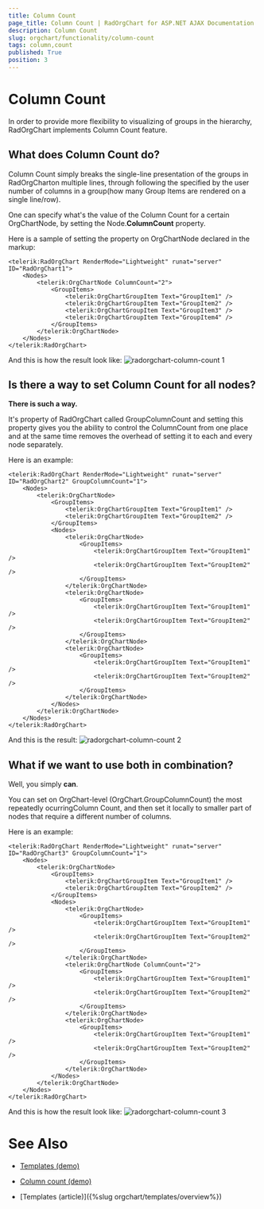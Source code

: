 ```yaml
---
title: Column Count
page_title: Column Count | RadOrgChart for ASP.NET AJAX Documentation
description: Column Count
slug: orgchart/functionality/column-count
tags: column,count
published: True
position: 3
---
```


# Column Count



In order to provide more flexibility to visualizing of groups in the hierarchy,	RadOrgChart implements Column Count feature.

## What does Column Count do?

Column Count simply breaks the single-line presentation of the groups in RadOrgCharton multiple lines, through following the specified by the user number of columns in a group(how many Group Items are rendered on a single line/row).

One can specify what's the value of the Column Count for a certain OrgChartNode, by setting the Node.**ColumnCount** property.

Here is a sample of setting the property on OrgChartNode declared in the markup:

````ASPNET
<telerik:RadOrgChart RenderMode="Lightweight" runat="server" ID="RadOrgChart1">
	<Nodes>
		<telerik:OrgChartNode ColumnCount="2">
			<GroupItems>
				<telerik:OrgChartGroupItem Text="GroupItem1" />
				<telerik:OrgChartGroupItem Text="GroupItem2" />
				<telerik:OrgChartGroupItem Text="GroupItem3" />
				<telerik:OrgChartGroupItem Text="GroupItem4" />
			</GroupItems>
		</telerik:OrgChartNode>
	</Nodes>
</telerik:RadOrgChart>
````



And this is how the result look like:
![radorgchart-column-count 1](images/radorgchart-column-count1.png)

## Is there a way to set Column Count for all nodes?

**There is such a way.**

It's property of RadOrgChart called GroupColumnCount and setting this property gives you the ability to control the ColumnCount from one place and at the same time removes the overhead of setting it to each and every node separately.

Here is an example:

````ASPNET
<telerik:RadOrgChart RenderMode="Lightweight" runat="server" ID="RadOrgChart2" GroupColumnCount="1">
	<Nodes>
		<telerik:OrgChartNode>
			<GroupItems>
				<telerik:OrgChartGroupItem Text="GroupItem1" />
				<telerik:OrgChartGroupItem Text="GroupItem2" />
			</GroupItems>
			<Nodes>
				<telerik:OrgChartNode>
					<GroupItems>
						<telerik:OrgChartGroupItem Text="GroupItem1" />
						<telerik:OrgChartGroupItem Text="GroupItem2" />
					</GroupItems>
				</telerik:OrgChartNode>
				<telerik:OrgChartNode>
					<GroupItems>
						<telerik:OrgChartGroupItem Text="GroupItem1" />
						<telerik:OrgChartGroupItem Text="GroupItem2" />
					</GroupItems>
				</telerik:OrgChartNode>
				<telerik:OrgChartNode>
					<GroupItems>
						<telerik:OrgChartGroupItem Text="GroupItem1" />
						<telerik:OrgChartGroupItem Text="GroupItem2" />
					</GroupItems>
				</telerik:OrgChartNode>
			</Nodes>
		</telerik:OrgChartNode>
	</Nodes>
</telerik:RadOrgChart>
````



And this is the result:
![radorgchart-column-count 2](images/radorgchart-column-count2.png)

## What if we want to use both in combination?

Well, you simply **can**.

You can set on OrgChart-level (OrgChart.GroupColumnCount) the most repeatedly ocurringColumn Count, and then set it locally to smaller part of nodes that require a different number of columns.

Here is an example:

````ASPNET
<telerik:RadOrgChart RenderMode="Lightweight" runat="server" ID="RadOrgChart3" GroupColumnCount="1">
	<Nodes>
		<telerik:OrgChartNode>
			<GroupItems>
				<telerik:OrgChartGroupItem Text="GroupItem1" />
				<telerik:OrgChartGroupItem Text="GroupItem2" />
			</GroupItems>
			<Nodes>
				<telerik:OrgChartNode>
					<GroupItems>
						<telerik:OrgChartGroupItem Text="GroupItem1" />
						<telerik:OrgChartGroupItem Text="GroupItem2" />
					</GroupItems>
				</telerik:OrgChartNode>
				<telerik:OrgChartNode ColumnCount="2">
					<GroupItems>
						<telerik:OrgChartGroupItem Text="GroupItem1" />
						<telerik:OrgChartGroupItem Text="GroupItem2" />
					</GroupItems>
				</telerik:OrgChartNode>
				<telerik:OrgChartNode>
					<GroupItems>
						<telerik:OrgChartGroupItem Text="GroupItem1" />
						<telerik:OrgChartGroupItem Text="GroupItem2" />
					</GroupItems>
				</telerik:OrgChartNode>
			</Nodes>
		</telerik:OrgChartNode>
	</Nodes>
</telerik:RadOrgChart>
````



And this is how the result look like:
![radorgchart-column-count 3](images/radorgchart-column-count3.png)

# See Also

 * [Templates (demo)](https://demos.telerik.com/aspnet-ajax/orgchart/examples/templates/defaultcs.aspx)

 * [Column count (demo)](https://demos.telerik.com/aspnet-ajax/orgchart/examples/columncount/defaultcs.aspx)

 * [Templates (article)]({%slug orgchart/templates/overview%})
